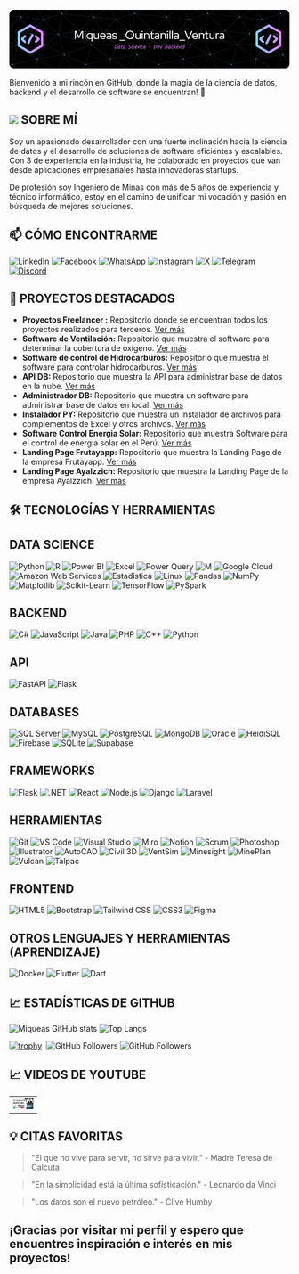 
![Banner de Miqueas](github-header.png)

Bienvenido a mi rincón en GitHub, donde la magia de la ciencia de datos, backend y el desarrollo de software se encuentran! 🚀

##  <img src="https://media.giphy.com/media/v1.Y2lkPTc5MGI3NjExM3I3Mml5eWh0Zm40NGo4ODdhNjAyMTZncG0zNDBjZXpheWsydjljbCZlcD12MV9pbnRlcm5hbF9naWZfYnlfaWQmY3Q9cw/ahVlmHJzTMxygUxUou/giphy.gif" width="30"/>  SOBRE MÍ

Soy un apasionado desarrollador con una fuerte inclinación hacia la ciencia de datos y el desarrollo de soluciones de software eficientes y escalables. Con 3 de experiencia en la industria, he colaborado en proyectos que van desde aplicaciones empresariales hasta innovadoras startups.

De profesión soy Ingeniero de Minas con más de 5 años de experiencia y técnico informático, estoy en el camino de unificar mi vocación y pasión en búsqueda de mejores soluciones.

## 📫 CÓMO ENCONTRARME

[![LinkedIn](https://img.shields.io/badge/linkedin-%230077B5.svg?style=for-the-badge&logo=linkedin&logoColor=white)](https://www.linkedin.com/in/mqv/)  [![Facebook](https://img.shields.io/badge/Facebook-%231877F2.svg?style=for-the-badge&logo=Facebook&logoColor=white)](https://web.facebook.com/Miqueas.Quintanilla)  [![WhatsApp](https://img.shields.io/badge/WhatsApp-25D366?style=for-the-badge&logo=whatsapp&logoColor=white)]( https://w.app/Miqueas)   [![Instagram](https://img.shields.io/badge/Instagram-%23E4405F.svg?style=for-the-badge&logo=Instagram&logoColor=white)](https://www.instagram.com/miqueasquintanilla/)  [![X](https://img.shields.io/badge/X-%23000000.svg?style=for-the-badge&logo=X&logoColor=white)](https://twitter.com/MiCkYMattheus)  [![Telegram](https://img.shields.io/badge/Telegram-2CA5E0?style=for-the-badge&logo=telegram&logoColor=white)](https://t.me/Miqui7)  [![Discord](https://img.shields.io/badge/Discord-%235865F2.svg?style=for-the-badge&logo=discord&logoColor=white)](https://discordapp.com/users/1010018201339445389)

## 🌟 PROYECTOS DESTACADOS

- **Proyectos Freelancer :** Repositorio donde se encuentran todos los proyectos realizados para terceros. [Ver más](https://github.com/Miqueas7/Repositorio-Freelancer)
- **Software de Ventilación:** Repositorio que muestra el software para determinar la cobertura de oxigeno. [Ver más](https://github.com/Miqueas7/Cobertura_de_Oxigeno)
- **Software de control de Hidrocarburos:** Repositorio que muestra el software para controlar hidrocarburos. [Ver más](https://github.com/Miqueas7/Cobertura_de_Oxigeno)
- **API DB:** Repositorio que muestra la API para administrar base de datos en la nube. [Ver más](https://github.com/Miqueas7/API-DB)
- **Administrador DB:** Repositorio que muestra un software para administrar base de datos en local. [Ver más](https://github.com/Miqueas7/Administrador_Bases_datos)
- **Instalador PY:** Repositorio que muestra un Instalador de archivos para complementos de Excel y otros archivos. [Ver más](https://github.com/Miqueas7/Instalador-Py)
- **Software Control Energia Solar:** Repositorio que muestra Software para el control de energia solar en el Perú. [Ver más](https://github.com/Miqueas7/Solar_Pro)
- **Landing Page Frutayapp:** Repositorio que muestra la Landing Page de la empresa Frutayapp. [Ver más](https://github.com/Miqueas7/frutayapp-landing-main)
- **Landing Page Ayalzzich:** Repositorio que muestra la Landing Page de la empresa Ayalzzich. [Ver más](https://github.com/Miqueas7/ayalzzich-landing-main)

## 🛠️ TECNOLOGÍAS Y HERRAMIENTAS

## DATA SCIENCE
![Python](https://img.shields.io/badge/Python-%233776AB.svg?style=for-the-badge&logo=python&logoColor=white)
![R](https://img.shields.io/badge/R-%23276DC3.svg?style=for-the-badge&logo=r&logoColor=white)
![Power BI](https://img.shields.io/badge/Power_BI-F2C811?style=for-the-badge&logo=power-bi&logoColor=black)
![Excel](https://img.shields.io/badge/Excel-%23217346.svg?style=for-the-badge&logo=microsoft-excel&logoColor=white)
![Power Query](https://img.shields.io/badge/Power_Query-%23316192.svg?style=for-the-badge&logo=powerbi&logoColor=white)
![M](https://img.shields.io/badge/M-%2300A4E4.svg?style=for-the-badge&logo=Power%20BI&logoColor=white)
![Google Cloud](https://img.shields.io/badge/Google_Cloud-%234285F4.svg?style=for-the-badge&logo=google-cloud&logoColor=white)
![Amazon Web Services](https://img.shields.io/badge/AWS-%23232F3E.svg?style=for-the-badge&logo=amazon-aws&logoColor=white)
![Estadística](https://img.shields.io/badge/Estadística-%2312100E.svg?style=for-the-badge)
![Linux](https://img.shields.io/badge/Linux-FCC624?style=for-the-badge&logo=linux&logoColor=black)
![Pandas](https://img.shields.io/badge/Pandas-%23150458.svg?style=for-the-badge&logo=pandas&logoColor=white)
![NumPy](https://img.shields.io/badge/NumPy-%23013243.svg?style=for-the-badge&logo=numpy&logoColor=white)
![Matplotlib](https://img.shields.io/badge/Matplotlib-%23007ACC.svg?style=for-the-badge&logo=matplotlib&logoColor=white)
![Scikit-Learn](https://img.shields.io/badge/Scikit_Learn-%23F7931E.svg?style=for-the-badge&logo=scikit-learn&logoColor=white)
![TensorFlow](https://img.shields.io/badge/TensorFlow-%23FF6F00.svg?style=for-the-badge&logo=TensorFlow&logoColor=white)
![PySpark](https://img.shields.io/badge/PySpark-%23E25A1C.svg?style=for-the-badge&logo=apache-spark&logoColor=white)


## BACKEND
![C#](https://img.shields.io/badge/C%23-%239146FF.svg?style=for-the-badge&logo=c-sharp&logoColor=white)
![JavaScript](https://img.shields.io/badge/JavaScript-%23F7DF1E.svg?style=for-the-badge&logo=javascript&logoColor=black)
![Java](https://img.shields.io/badge/Java-%23ED8B00.svg?style=for-the-badge&logo=java&logoColor=white)
![PHP](https://img.shields.io/badge/PHP-%23777BB4.svg?style=for-the-badge&logo=php&logoColor=white)
![C++](https://img.shields.io/badge/C++-%2300599C.svg?style=for-the-badge&logo=c%2B%2B&logoColor=white)
![Python](https://img.shields.io/badge/Python-%233776AB.svg?style=for-the-badge&logo=python&logoColor=white)


## API
![FastAPI](https://img.shields.io/badge/FastAPI-%2300D7A7.svg?style=for-the-badge&logo=fastapi&logoColor=white)
![Flask](https://img.shields.io/badge/Flask-%23000.svg?style=for-the-badge&logo=flask&logoColor=white)

## DATABASES
![SQL Server](https://img.shields.io/badge/SQL_Server-%23CC2927.svg?style=for-the-badge&logo=microsoft-sql-server&logoColor=white)
![MySQL](https://img.shields.io/badge/MySQL-%2300f.svg?style=for-the-badge&logo=mysql&logoColor=white)
![PostgreSQL](https://img.shields.io/badge/PostgreSQL-%23316192.svg?style=for-the-badge&logo=postgresql&logoColor=white)
![MongoDB](https://img.shields.io/badge/MongoDB-%234ea94b.svg?style=for-the-badge&logo=mongodb&logoColor=white)
![Oracle](https://img.shields.io/badge/Oracle-%23F00000.svg?style=for-the-badge&logo=oracle&logoColor=white)
![HeidiSQL](https://img.shields.io/badge/HeidiSQL-%230096D8.svg?style=for-the-badge&logo=heidisql&logoColor=white)
![Firebase](https://img.shields.io/badge/Firebase-%23FFCA28.svg?style=for-the-badge&logo=firebase&logoColor=black)
![SQLite](https://img.shields.io/badge/SQLite-%2307405e.svg?style=for-the-badge&logo=sqlite&logoColor=white)
![Supabase](https://img.shields.io/badge/Supabase-3ECF8E?style=for-the-badge&logo=supabase&logoColor=white)

## FRAMEWORKS
![Flask](https://img.shields.io/badge/Flask-%23000.svg?style=for-the-badge&logo=flask&logoColor=white)
![.NET](https://img.shields.io/badge/.NET-%23512BD4.svg?style=for-the-badge&logo=.net&logoColor=white)
![React](https://img.shields.io/badge/React-%2320232a.svg?style=for-the-badge&logo=react&logoColor=%2361DAFB)
![Node.js](https://img.shields.io/badge/Node.js-%2343853D.svg?style=for-the-badge&logo=node.js&logoColor=white)
![Django](https://img.shields.io/badge/Django-%23092E20.svg?style=for-the-badge&logo=django&logoColor=white)
![Laravel](https://img.shields.io/badge/Laravel-%23FF2D20.svg?style=for-the-badge&logo=laravel&logoColor=white)

## HERRAMIENTAS
![Git](https://img.shields.io/badge/Git-%23F05032.svg?style=for-the-badge&logo=git&logoColor=white)
![VS Code](https://img.shields.io/badge/VS_Code-%23007ACC.svg?style=for-the-badge&logo=visual-studio-code&logoColor=white)
![Visual Studio](https://img.shields.io/badge/Visual_Studio-%235C2D91.svg?style=for-the-badge&logo=visual-studio&logoColor=white)
![Miro](https://img.shields.io/badge/Miro-%23005BC4.svg?style=for-the-badge&logo=miro&logoColor=white)
![Notion](https://img.shields.io/badge/Notion-%23000000.svg?style=for-the-badge&logo=notion&logoColor=white)
![Scrum](https://img.shields.io/badge/Scrum-%230072b5.svg?style=for-the-badge&logo=scrum&logoColor=white)
![Photoshop](https://img.shields.io/badge/Photoshop-%2331A8FF.svg?style=for-the-badge&logo=adobe-photoshop&logoColor=white)
![Illustrator](https://img.shields.io/badge/Illustrator-%23FF9A00.svg?style=for-the-badge&logo=adobe-illustrator&logoColor=white)
![AutoCAD](https://img.shields.io/badge/AutoCAD-%23205BA4.svg?style=for-the-badge&logo=autocad&logoColor=white)
![Civil 3D](https://img.shields.io/badge/Civil_3D-%23205BA4.svg?style=for-the-badge&logo=autodesk&logoColor=white)
![VentSim](https://img.shields.io/badge/VentSim-%23424242.svg?style=for-the-badge)
![Minesight](https://img.shields.io/badge/Minesight-%23004d7b.svg?style=for-the-badge)
![MinePlan](https://img.shields.io/badge/MinePlan-%23333333.svg?style=for-the-badge)
![Vulcan](https://img.shields.io/badge/Vulcan-%2343853D.svg?style=for-the-badge)
![Talpac](https://img.shields.io/badge/Talpac-%2361648C.svg?style=for-the-badge)

## FRONTEND
![HTML5](https://img.shields.io/badge/HTML5-%23E34F26.svg?style=for-the-badge&logo=html5&logoColor=white)
![Bootstrap](https://img.shields.io/badge/Bootstrap-%23563D7C.svg?style=for-the-badge&logo=bootstrap&logoColor=white)
![Tailwind CSS](https://img.shields.io/badge/Tailwind_CSS-%231a202c.svg?style=for-the-badge&logo=tailwind-css&logoColor=white)
![CSS3](https://img.shields.io/badge/CSS3-%231572B6.svg?style=for-the-badge&logo=css3&logoColor=white)
![Figma](https://img.shields.io/badge/Figma-%23F24E1E.svg?style=for-the-badge&logo=figma&logoColor=white)

## OTROS LENGUAJES Y HERRAMIENTAS (APRENDIZAJE)
![Docker](https://img.shields.io/badge/Docker-%230db7ed.svg?style=for-the-badge&logo=docker&logoColor=white)
![Flutter](https://img.shields.io/badge/Flutter-%2302569B.svg?style=for-the-badge&logo=flutter&logoColor=white)
![Dart](https://img.shields.io/badge/Dart-%230175C2.svg?style=for-the-badge&logo=dart&logoColor=white)



## 📈 ESTADÍSTICAS DE GITHUB
![Miqueas GitHub stats](https://github-readme-stats.vercel.app/api?username=Miqueas7&show_icons=true&theme=dark) ![Top Langs](https://github-readme-stats.vercel.app/api/top-langs/?username=Miqueas7&layout=compact&theme=dark)


[![trophy](https://github-profile-trophy.vercel.app/?username=Miqueas7&theme=onedark)](https://github.com/ryo-ma/github-profile-trophy) <img src="https://komarev.com/ghpvc/?username=Miqueas7&style=flat-square&color=blue" alt=""/>   ![GitHub Followers](https://img.shields.io/github/followers/Miqueas7?style=social)  ![GitHub Followers](https://img.shields.io/github/stars/Miqueas7?style=social)

## 📈 VIDEOS DE YOUTUBE
<table style="width:10%">
  <tr>
    <td>
      <a href="https://www.youtube.com/watch?v=CKB7C3x_NH4&t=17s&ab_channel=SergioAlejandroCampos-EXCELeINFO">
        <img src="Workshop.jpg" alt="Video Thumbnail">
      </a>
    </td>
  </tr>
</table>

## 💡 CITAS FAVORITAS
> "El que no vive para servir, no sirve para vivir." - Madre Teresa de Calcuta

> "En la simplicidad está la última sofisticación." - Leonardo da Vinci

> "Los datos son el nuevo petróleo." - Clive Humby

## ¡Gracias por visitar mi perfil y espero que encuentres inspiración e interés en mis proyectos!
